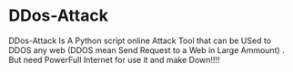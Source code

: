 # DDos-Attack
DDos-Attack Is A Python script online Attack Tool that can be USed to DDOS any web (DDOS mean Send Request to a Web in Large Ammount) . But need PowerFull Internet for use it and make Down!!!!
